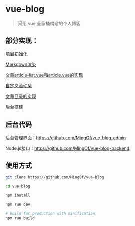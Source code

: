 # vue-blog

> 采用 vue 全家桶构建的个人博客

## 部分实现：

[项目初始化](https://blog.linyqiang.com/posts/59eddd625413ff2f1876f10e)

[Markdown渲染](https://blog.linyqiang.com/posts/59eddd685413ff2f1876f113)

[文章article-list.vue和article.vue的实现](https://blog.linyqiang.com/posts/59f01e225413ff2f18776713)

[自定义滚动条](https://blog.linyqiang.com/posts/59f032a05413ff2f18776b5a)

[文章目录的实现](https://blog.linyqiang.com/posts/59f032a05413ff2f18776b5a)

[后台搭建](https://blog.linyqiang.com/posts/59e99fba5413ff2f187616ed)

## 后台代码

后台管理界面：https://github.com/MingOf/vue-blog-admin

Node.js接口：https://github.com/MingOf/vue-blog-backend

## 使用方式

``` bash
git clone https://github.com/MingOf/vue-blog

cd vue-blog

npm install

npm run dev

# build for production with minification
npm run build

```
